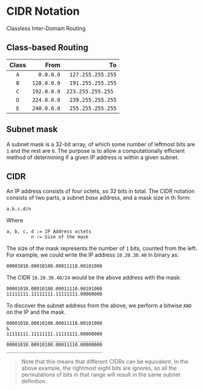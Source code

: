 # CIDR Notation

Classless Inter-Domain Routing

## Class-based Routing

| Class |        From |                 To |
|:-----:|------------:|-------------------:|
|  `A`  |   `0.0.0.0` |  `127.255.255.255` |
|  `B`  | `128.0.0.0` |  `191.255.255.255` |
|  `C`  | `192.0.0.0` | `223.255.255.255 ` |
|  `D`  | `224.0.0.0` |  `239.255.255.255` |
|  `E`  | `240.0.0.0` |  `255.255.255.255` |

## Subnet mask

A subnet mask is a 32-bit array, of which some number of leftmost bits are `1` and the rest are `0`.  The purpose is to allow a computationally efficient method of determining if a given IP address is within a given subnet.

## CIDR

An IP address consists of four octets, so 32 bits in total.  The CIDR notation consists of two parts, a subnet _base_ address, and a mask size in th form:

```CIDR
a.b.c.d/n
```

Where

```text
a, b, c, d := IP Address octets
         n := Size of the mask
```

The size of the mask represents the number of `1` bits, counted from the left.  For example, we could write the IP address `10.20.30.40` in binary as:

```text
00001010.00010100.00011110.00101000
```

The CIDR `10.20.30.40/24` would be the above address with the mask:

```text
00001010.00010100.00011110.00101000
11111111.11111111.11111111.00000000
```

To discover the subnet address from the above, we perform a bitwise `AND` on the IP and the mask.

```text
00001010.00010100.00011110.00101000
&
11111111.11111111.11111111.00000000
___________________________________
00001010.00010100.00011110.00000000
___________________________________
```

> Note that this means that different CIDRs can be equivalent.  In the above example, the rightmost eight bits are ignores, so all the permutations of bits in that range will result in the same subnet definition.

